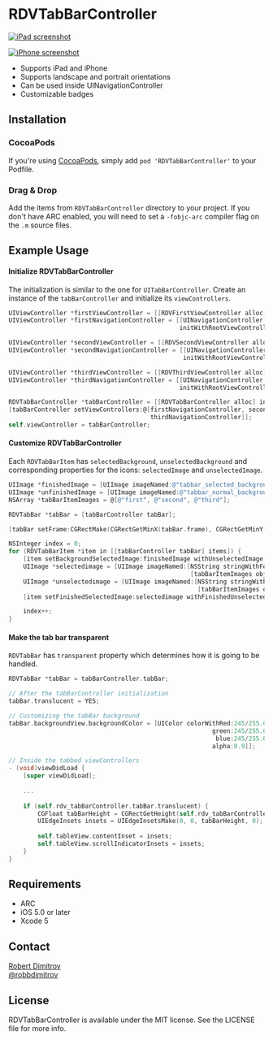 # RDVTabBarController

[![iPad screenshot](Screenshots/iPad-small.png)](Screenshots/iPad.png)

[![iPhone screenshot](Screenshots/iPhone-small.png)](Screenshots/iPhone.png)

* Supports iPad and iPhone
* Supports landscape and portrait orientations
* Can be used inside UINavigationController
* Customizable badges

## Installation

### CocoaPods

If you're using [CocoaPods](http://www.cocoapods.org), simply add `pod 'RDVTabBarController'` to your Podfile.

### Drag & Drop

Add the items from `RDVTabBarController` directory to your project. If you don't have ARC enabled, you will need to set a `-fobjc-arc` compiler flag on the `.m` source files.

## Example Usage

#### Initialize RDVTabBarController

The initialization is similar to the one for `UITabBarController`. Create an instance of the `tabBarController` and initialize its `viewControllers`.

```objective-c
UIViewController *firstViewController = [[RDVFirstViewController alloc] init];
UIViewController *firstNavigationController = [[UINavigationController alloc]
                                               initWithRootViewController:firstViewController];

UIViewController *secondViewController = [[RDVSecondViewController alloc] init];
UIViewController *secondNavigationController = [[UINavigationController alloc]
                                                initWithRootViewController:secondViewController];

UIViewController *thirdViewController = [[RDVThirdViewController alloc] init];
UIViewController *thirdNavigationController = [[UINavigationController alloc]
                                               initWithRootViewController:thirdViewController];

RDVTabBarController *tabBarController = [[RDVTabBarController alloc] init];
[tabBarController setViewControllers:@[firstNavigationController, secondNavigationController,
                                       thirdNavigationController]];
self.viewController = tabBarController;
```

#### Customize RDVTabBarController
Each `RDVTabBarItem` has `selectedBackground`, `unselectedBackground` and corresponding properties for the icons: `selectedImage` and `unselectedImage`.

```objective-c
UIImage *finishedImage = [UIImage imageNamed:@"tabbar_selected_background"];
UIImage *unfinishedImage = [UIImage imageNamed:@"tabbar_normal_background"];
NSArray *tabBarItemImages = @[@"first", @"second", @"third"];

RDVTabBar *tabBar = [tabBarController tabBar];

[tabBar setFrame:CGRectMake(CGRectGetMinX(tabBar.frame), CGRectGetMinY(tabBar.frame), CGRectGetWidth(tabBar.frame), 63)];

NSInteger index = 0;
for (RDVTabBarItem *item in [[tabBarController tabBar] items]) {
    [item setBackgroundSelectedImage:finishedImage withUnselectedImage:unfinishedImage];
    UIImage *selectedimage = [UIImage imageNamed:[NSString stringWithFormat:@"%@_selected",
                                                  [tabBarItemImages objectAtIndex:index]]];
    UIImage *unselectedimage = [UIImage imageNamed:[NSString stringWithFormat:@"%@_normal",
                                                    [tabBarItemImages objectAtIndex:index]]];
    [item setFinishedSelectedImage:selectedimage withFinishedUnselectedImage:unselectedimage];

    index++;
}
```

#### Make the tab bar transparent

`RDVTabBar` has `transparent` property which determines how it is going to be handled.

```objective-c
RDVTabBar *tabBar = tabBarController.tabBar;

// After the tabBarController initialization
tabBar.translucent = YES;

// Customizing the tabBar background
tabBar.backgroundView.backgroundColor = [UIColor colorWithRed:245/255.0
                                                        green:245/255.0
                                                         blue:245/255.0
                                                        alpha:0.9]];

// Inside the tabbed viewControllers
- (void)viewDidLoad {
    [super viewDidLoad];
    
    ...
    
    if (self.rdv_tabBarController.tabBar.translucent) {
    	CGFloat tabBarHeight = CGRectGetHeight(self.rdv_tabBarController.tabBar.frame);
        UIEdgeInsets insets = UIEdgeInsetsMake(0, 0, tabBarHeight, 0);
        
        self.tableView.contentInset = insets;
        self.tableView.scrollIndicatorInsets = insets;
    }
}

```

## Requirements

* ARC
* iOS 5.0 or later
* Xcode 5

## Contact

[Robert Dimitrov](http://robbdimitrov.com)   
[@robbdimitrov](https://twitter.com/robbdimitrov)

## License

RDVTabBarController is available under the MIT license. See the LICENSE file for more info.
